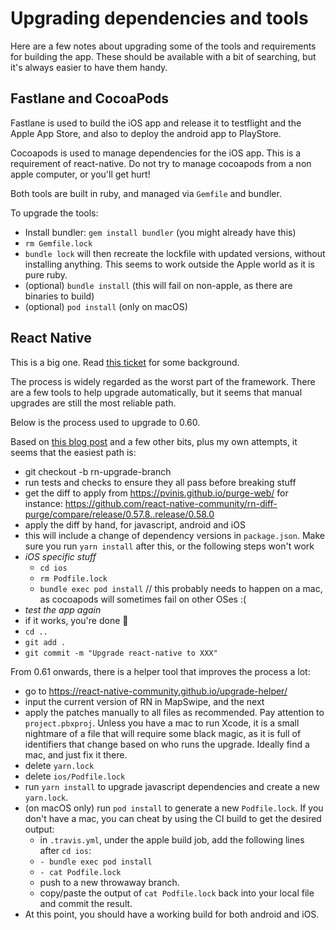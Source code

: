 # Upgrading dependencies and tools

Here are a few notes about upgrading some of the tools and requirements for building the app.
These should be available with a bit of searching, but it's always easier to have them handy.

## Fastlane and CocoaPods

Fastlane is used to build the iOS app and release it to testflight and the Apple App Store, and also to deploy the android app to PlayStore.

Cocoapods is used to manage dependencies for the iOS app. This is a requirement of react-native. Do not try to manage cocoapods from a non apple computer, or you'll get hurt!

Both tools are built in ruby, and managed via `Gemfile` and bundler.

To upgrade the tools:

- Install bundler: `gem install bundler` (you might already have this)
- `rm Gemfile.lock`
- `bundle lock` will then recreate the lockfile with updated versions, without installing anything. This seems to work outside the Apple world as it is pure ruby.
- (optional) `bundle install` (this will fail on non-apple, as there are binaries to build)
- (optional) `pod install` (only on macOS)

## React Native

This is a big one. Read [this ticket](https://github.com/mapswipe/mapswipe/issues/61) for some background.

The process is widely regarded as the worst part of the framework. There are a few tools to help upgrade automatically, but it seems that manual upgrades are still the most reliable path.

Below is the process used to upgrade to 0.60.

Based on [this blog post](https://brucelefebvre.com/blog/2019/03/03/upgrading-react-native-with-rn-diff-purge/) and a few other bits, plus my own attempts, it seems that the easiest path is:
- git checkout -b rn-upgrade-branch
- run tests and checks to ensure they all pass before breaking stuff
- get the diff to apply from https://pvinis.github.io/purge-web/ for instance: https://github.com/react-native-community/rn-diff-purge/compare/release/0.57.8..release/0.58.0
- apply the diff by hand, for javascript, android and iOS
- this will include a change of dependency versions in `package.json`. Make sure you run `yarn install` after this, or the following steps won't work
- *iOS specific stuff*
    + `cd ios`
    + `rm Podfile.lock`
    + `bundle exec pod install`  // this probably needs to happen on a mac, as cocoapods will sometimes fail on other OSes :(
- *test the app again*
- if it works, you're done :tada: 
- `cd ..`
- `git add .`
- `git commit -m "Upgrade react-native to XXX"`

From 0.61 onwards, there is a helper tool that improves the process a lot:
- go to https://react-native-community.github.io/upgrade-helper/
- input the current version of RN in MapSwipe, and the next
- apply the patches manually to all files as recommended. Pay attention to `project.pbxproj`. Unless you have a mac to run Xcode, it is a small nightmare of a file that will require some black magic, as it is full of identifiers that change based on who runs the upgrade. Ideally find a mac, and just fix it there.
- delete `yarn.lock`
- delete `ios/Podfile.lock`
- run `yarn install` to upgrade javascript dependencies and create a new `yarn.lock`.
- (on macOS only) run `pod install` to generate a new `Podfile.lock`. If you don't have a mac, you can cheat by using the CI build to get the desired output:
    + in `.travis.yml`, under the apple build job, add the following lines after `cd ios`:
    + `- bundle exec pod install`
    + `- cat Podfile.lock`
    + push to a new throwaway branch.
    + copy/paste the output of `cat Podfile.lock` back into your local file and commit the result.
- At this point, you should have a working build for both android and iOS.
